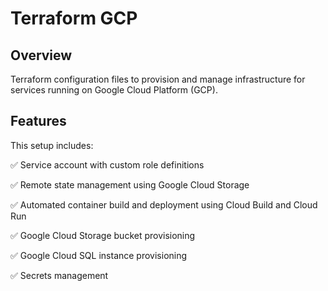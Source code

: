 # Terraform GCP

## Overview

Terraform configuration files to provision and manage infrastructure for services running on Google Cloud Platform (GCP).

## Features

This setup includes:

✅ Service account with custom role definitions

✅ Remote state management using Google Cloud Storage

✅ Automated container build and deployment using Cloud Build and Cloud Run

✅ Google Cloud Storage bucket provisioning

✅ Google Cloud SQL instance provisioning

✅ Secrets management